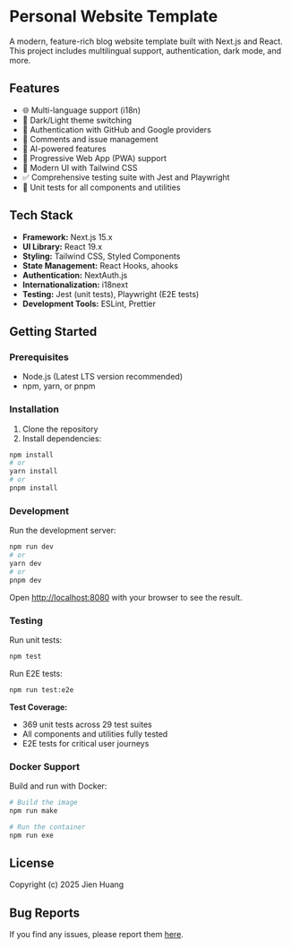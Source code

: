 # Personal Website Template

A modern, feature-rich blog website template built with Next.js and React. This project includes multilingual support, authentication, dark mode, and more.

## Features

- 🌐 Multi-language support (i18n)
- 🌙 Dark/Light theme switching
- 🔐 Authentication with GitHub and Google providers
- 💬 Comments and issue management
- 🤖 AI-powered features
- 📱 Progressive Web App (PWA) support
- 🎨 Modern UI with Tailwind CSS
- ✅ Comprehensive testing suite with Jest and Playwright
- 🧪 Unit tests for all components and utilities

## Tech Stack

- **Framework:** Next.js 15.x
- **UI Library:** React 19.x
- **Styling:** Tailwind CSS, Styled Components
- **State Management:** React Hooks, ahooks
- **Authentication:** NextAuth.js
- **Internationalization:** i18next
- **Testing:** Jest (unit tests), Playwright (E2E tests)
- **Development Tools:** ESLint, Prettier

## Getting Started

### Prerequisites

- Node.js (Latest LTS version recommended)
- npm, yarn, or pnpm

### Installation

1. Clone the repository
2. Install dependencies:

```bash
npm install
# or
yarn install
# or
pnpm install
```

### Development

Run the development server:

```bash
npm run dev
# or
yarn dev
# or
pnpm dev
```

Open [http://localhost:8080](http://localhost:8080) with your browser to see the result.

### Testing

Run unit tests:

```bash
npm test
```

Run E2E tests:

```bash
npm run test:e2e
```

**Test Coverage:**

- 369 unit tests across 29 test suites
- All components and utilities fully tested
- E2E tests for critical user journeys

### Docker Support

Build and run with Docker:

```bash
# Build the image
npm run make

# Run the container
npm run exe
```

## License

Copyright (c) 2025 Jien Huang

## Bug Reports

If you find any issues, please report them [here](https://github.com/huangjien/blog/issues).

